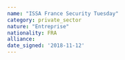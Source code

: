 ```yaml
---
name: "ISSA France Security Tuesday"
category: private_sector
nature: "Entreprise"
nationality: FRA
alliance: 
date_signed: '2018-11-12'
---
```

    